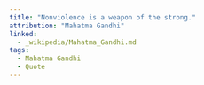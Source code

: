 ```yaml
---
title: "Nonviolence is a weapon of the strong."
attribution: "Mahatma Gandhi"
linked:
  - _wikipedia/Mahatma_Gandhi.md
tags:
  - Mahatma Gandhi
  - Quote
---
```

